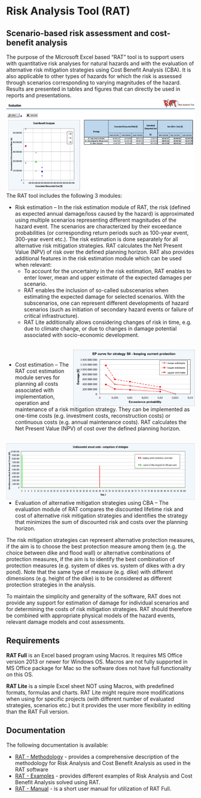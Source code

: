 # Risk Analysis Tool (RAT)

## Scenario-based risk assessment and cost-benefit analysis

The purpose of the Microsoft Excel based “RAT” tool is to support users with quantitative risk analyses for natural hazards and with the evaluation of alternative risk mitigation strategies using Cost Benefit Analysis (CBA). It is also applicable to other types of hazards for which the risk is assessed through scenarios corresponding to varying magnitudes of the hazard. Results are presented in tables and figures that can directly be used in reports and presentations.
</br> 
<img src="./images/rat_evaluation_pic.webp" align="right" height="250">
</br> 

The RAT tool includes the following 3 modules:

* Risk estimation – In the risk estimation module of RAT, the risk (defined as expected annual damage/loss caused by the hazard) is approximated using multiple scenarios representing different magnitudes of the hazard event. The scenarios are characterized by their exceedance probabilities (or corresponding return periods such as 100-year event, 300-year event etc.). The risk estimation is done separately for all alternative risk mitigation strategies. RAT calculates the Net Present Value (NPV) of risk over the defined planning horizon. RAT also provides additional features in the risk estimation module which can be used when relevant:
    - To account for the uncertainty in the risk estimation, RAT enables to enter lower, mean and upper estimate of the expected damages per scenario.
    - RAT enables the inclusion of so-called subscenarios when estimating the expected damage for selected scenarios. With the subscenarios, one can represent different developments of hazard scenarios (such as initiation of secondary hazard events or failure of critical infrastructure).
    - RAT Lite additionally allows considering changes of risk in time, e.g. due to climate change, or due to changes in damage potential associated with socio-economic development.

</br> 
<img src="./images/rat_curve_pic.webp" align="right" height="150">
</br> 

* Cost estimation – The RAT cost estimation module serves for planning all costs associated with implementation, operation and maintenance of a risk mitigation strategy. They can be implemented as one-time costs (e.g. investment costs, reconstruction costs) or continuous costs (e.g. annual maintenance costs). RAT calculates the Net Present Value (NPV) of cost over the defined planning horizon.

</br> 
<img src="./images/rat_comparison_pic.webp" align="right" height="150">
</br> 

* Evaluation of alternative mitigation strategies using CBA – The evaluation module of RAT compares the discounted lifetime risk and cost of alternative risk mitigation strategies and identifies the strategy that minimizes the sum of discounted risk and costs over the planning horizon.

The risk mitigation strategies can represent alternative protection measures, if the aim is to choose the best protection measure among them (e.g. the choice between dike and flood wall) or alternative combinations of protection measures, if the aim is to identify the best combination of protection measures (e.g. system of dikes vs. system of dikes with a dry pond). Note that the same type of measure (e.g. dike) with different dimensions (e.g. height of the dike) is to be considered as different protection strategies in the analysis.

To maintain the simplicity and generality of the software, RAT does not provide any support for estimation of damage for individual scenarios and for determining the costs of risk mitigation strategies. RAT should therefore be combined with appropriate physical models of the hazard events, relevant damage models and cost assessments.


## Requirements

**RAT Full** is an Excel based program using Macros. It requires MS Office version 2013 or newer for Windows OS. Macros are not fully supported in MS Office package for Mac so the software does not have full functionality on this OS.

**RAT Lite** is a simple Excel sheet NOT using Macros, with predefined formats, formulas and charts. RAT Lite might require more modifications when using for specific projects (with different number of evaluated strategies, scenarios etc.) but it provides the user more flexibility in editing than the RAT Full version.


## Documentation

The following documentation is available:

* [RAT - Methodology](./doc_files/RAT-Methodology.pdf) - provides a comprehensive description of the methodology for Risk Analysis and Cost Benefit Analysis as used in the RAT software
* [RAT - Examples](./doc_files/RAT-Examples.pdf) - provides different examples of Risk Analysis and Cost Benefit Analysis solved using RAT.
* [RAT - Manual](./doc_files/RAT-Manual.pdf) - is a short user manual for utilization of RAT Full.




